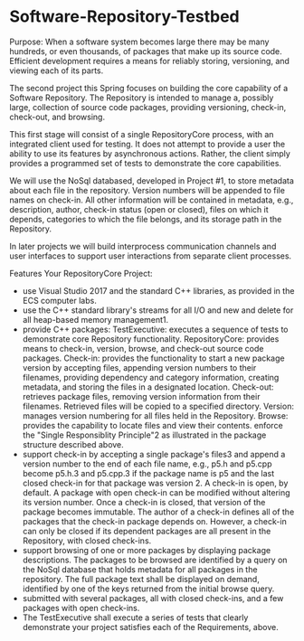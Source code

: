 # Software-Repository-Testbed
Purpose:
When a software system becomes large there may be many hundreds, or even thousands, of packages that make up its source code. Efficient development requires a means for reliably storing, versioning, and viewing each of its parts.

The second project this Spring focuses on building the core capability of a Software Repository. The Repository is intended to manage a, possibly large, collection of source code packages, providing versioning, check-in, check-out, and browsing.

This first stage will consist of a single RepositoryCore process, with an integrated client used for testing. It does not attempt to provide a user the ability to use its features by asynchronous actions. Rather, the client simply provides a programmed set of tests to demonstrate the core capabilities.

We will use the NoSql databased, developed in Project #1, to store metadata about each file in the repository. Version numbers will be appended to file names on check-in. All other information will be contained in metadata, e.g., description, author, check-in status (open or closed), files on which it depends, categories to which the file belongs, and its storage path in the Repository.

In later projects we will build interprocess communication channels and user interfaces to support user interactions from separate client processes.

Features
Your RepositoryCore Project:
- use Visual Studio 2017 and the standard C++ libraries, as provided in the ECS computer labs.
- use the C++ standard library's streams for all I/O and new and delete for all heap-based memory management1.
- provide C++ packages:
  TestExecutive: executes a sequence of tests to demonstrate core Repository functionality.
  RepositoryCore: provides means to check-in, version, browse, and check-out source code packages.
  Check-in: provides the functionality to start a new package version by accepting files, appending version numbers to their filenames, providing dependency and category information, creating metadata, and storing the files in a designated location.
  Check-out: retrieves package files, removing version information from their filenames. Retrieved files will be copied to a specified directory.
  Version: manages version numbering for all files held in the Repository.
  Browse: provides the capability to locate files and view their contents.
  enforce the "Single Responsiblity Principle"2 as illustrated in the package structure described above.
- support check-in by accepting a single package's files3 and append a version number to the end of each file name, e.g., p5.h and p5.cpp become p5.h.3 and p5.cpp.3 if the package name is p5 and the last closed check-in for that package was version 2. A check-in is open, by default. A package with open check-in can be modified without altering its version number. Once a check-in is closed, that version of the package becomes immutable.
The author of a check-in defines all of the packages that the check-in package depends on. However, a check-in can only be closed if its dependent packages are all present in the Repository, with closed check-ins.
- support browsing of one or more packages by displaying package descriptions. The packages to be browsed are identified by a query on the NoSql database that holds metadata for all packages in the repository. The full package text shall be displayed on demand, identified by one of the keys returned from the initial browse query.
- submitted with several packages, all with closed check-ins, and a few packages with open check-ins.
- The TestExecutive shall execute a series of tests that clearly demonstrate your project satisfies each of the Requirements, above.

